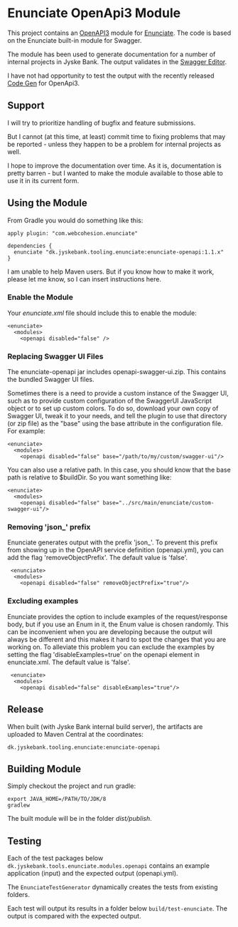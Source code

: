 # Enunciate OpenApi3 Module #

This project contains an [OpenAPI3](https://github.com/OAI/OpenAPI-Specification) module for [Enunciate](https://github.com/stoicflame/enunciate).
The code is based on the Enunciate built-in module for Swagger.

The module has been used to generate documentation for a number of internal projects in Jyske Bank.
The output validates in the [Swagger Editor](http://editor.swagger.io/).

I have not had opportunity to test the output with the recently released [Code Gen](https://swagger.io/swagger-codegen/) for OpenApi3.

## Support ##

I will try to prioritize handling of bugfix and feature submissions.

But I cannot (at this time, at least) commit time to fixing problems that may be reported - unless they happen to be a problem for internal projects as well.

I hope to improve the documentation over time.
As it is, documentation is pretty barren - but I wanted to make the module available to those able to use it in its current form.


## Using the Module ##

From Gradle you would do something like this:

    apply plugin: "com.webcohesion.enunciate"

    dependencies {
      enunciate "dk.jyskebank.tooling.enunciate:enunciate-openapi:1.1.x"
    }


I am unable to help Maven users. But if you know how to make it work, please let me know, so I can insert instructions here.

### Enable the Module ###

Your _enunciate.xml_ file should include this to enable the module:
    
	<enunciate>
	  <modules>
	    <openapi disabled="false" />

### Replacing Swagger UI Files ###

The enunciate-openapi jar includes openapi-swagger-ui.zip. This contains the bundled Swagger UI files.

Sometimes there is a need to provide a custom instance of the Swagger UI, such as to provide custom configuration of the SwaggerUI JavaScript object or to set up custom colors.
To do so, download your own copy of Swagger UI, tweak it to your needs, and tell the plugin to use that directory (or zip file) as the "base" using the base attribute in the configuration file. For example:

	<enunciate>
	  <modules>
	    <openapi disabled="false" base="/path/to/my/custom/swagger-ui"/>

You can also use a relative path. In this case, you should know that the base path is relative to $buildDir. So you want something like:

	<enunciate>
	  <modules>
	    <openapi disabled="false" base="../src/main/enunciate/custom-swagger-ui"/>

### Removing 'json_' prefix ###
Enunciate generates output with the prefix 'json_'. To prevent this prefix from showing up in the OpenAPI service definition (openapi.yml), you
can add the flag 'removeObjectPrefix'. The default value is 'false'.

     <enunciate>
	  <modules>
	    <openapi disabled="false" removeObjectPrefix="true"/>

### Excluding examples ###
Enunciate provides the option to include examples of the request/response body, but if you use an Enum in it, the Enum value
is chosen randomly. This can be inconvenient when you are developing because the output will always be different and this makes it hard to spot the changes that you are working on. 
To alleviate this problem you can exclude the examples by setting the flag 'disableExamples=true' on the openapi element in enunciate.xml. The default value is 'false'.

     <enunciate>
	  <modules>
	    <openapi disabled="false" disableExamples="true"/>

## Release ##

When built (with Jyske Bank internal build server), the artifacts are uploaded to Maven Central at the coordinates:

	dk.jyskebank.tooling.enunciate:enunciate-openapi


## Building Module ##

Simply checkout the project and run gradle:

    export JAVA_HOME=/PATH/TO/JDK/8
    gradlew
    
The built module will be in the folder _dist/publish_.

## Testing ##

Each of the test packages below `dk.jyskebank.tools.enunciate.modules.openapi` contains an example application (input) and the expected output (openapi.yml).

The `EnunciateTestGenerator` dynamically creates the tests from existing folders.

Each test will output its results in a folder below `build/test-enunciate`. The output is compared with the expected output.

